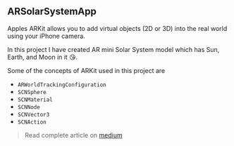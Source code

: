## ARSolarSystemApp

Apples ARKit allows you to add virtual objects (2D or 3D) into the real world using your iPhone camera.

In this project I have created AR mini Solar System model which has Sun, Earth, and Moon in it 😘.

Some of the concepts of ARKit used in this project are 
* ```ARWorldTrackingConfiguration```
* ```SCNSphere```
* ```SCNMaterial```
* ```SCNNode``` 
* ```SCNVector3```
* ```SCNAction```


> Read complete article on [medium](https://medium.com/@dharmeshr712/swift-arkit-mini-solar-system-b9cf394d274)
